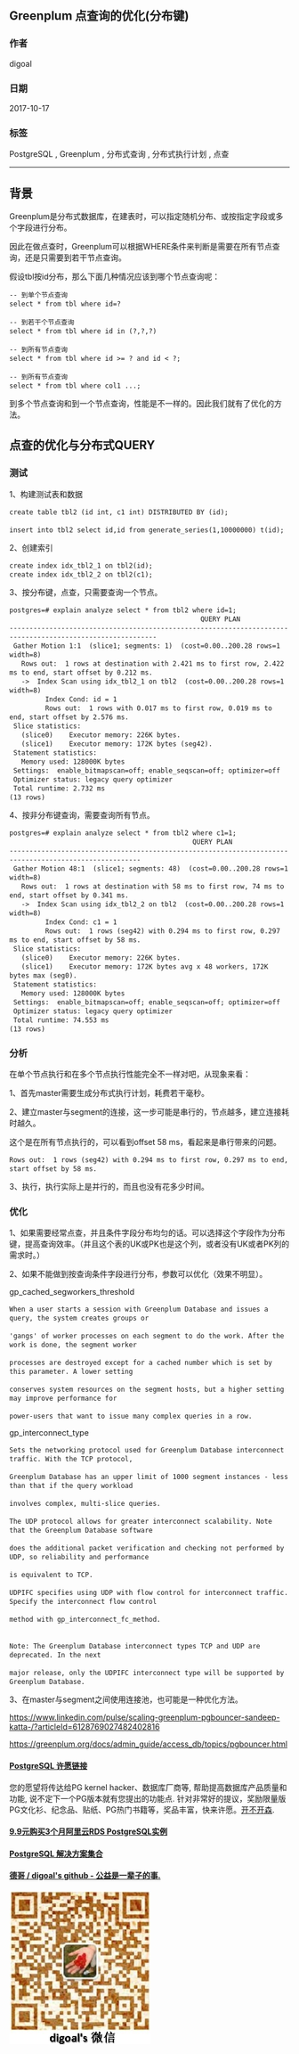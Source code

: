 ## Greenplum 点查询的优化(分布键)  
                         
### 作者        
digoal        
        
### 日期         
2017-10-17       
          
### 标签        
PostgreSQL , Greenplum , 分布式查询 , 分布式执行计划 , 点查    
                    
----                    
                     
## 背景     
Greenplum是分布式数据库，在建表时，可以指定随机分布、或按指定字段或多个字段进行分布。  
  
因此在做点查时，Greenplum可以根据WHERE条件来判断是需要在所有节点查询，还是只需要到若干节点查询。  
  
假设tbl按id分布，那么下面几种情况应该到哪个节点查询呢：  
  
```  
-- 到单个节点查询  
select * from tbl where id=?  
  
-- 到若干个节点查询  
select * from tbl where id in (?,?,?)  
  
-- 到所有节点查询  
select * from tbl where id >= ? and id < ?;  
  
-- 到所有节点查询  
select * from tbl where col1 ...;  
```  
  
到多个节点查询和到一个节点查询，性能是不一样的。因此我们就有了优化的方法。  
  
## 点查的优化与分布式QUERY  
  
### 测试  
  
1、构建测试表和数据  
  
```  
create table tbl2 (id int, c1 int) DISTRIBUTED BY (id);  
  
insert into tbl2 select id,id from generate_series(1,10000000) t(id);  
```  
  
2、创建索引  
  
```  
create index idx_tbl2_1 on tbl2(id);  
create index idx_tbl2_2 on tbl2(c1);  
```  
  
3、按分布键，点查，只需要查询一个节点。  
  
```  
postgres=# explain analyze select * from tbl2 where id=1;  
                                                QUERY PLAN                                                   
-----------------------------------------------------------------------------------------------------------  
 Gather Motion 1:1  (slice1; segments: 1)  (cost=0.00..200.28 rows=1 width=8)  
   Rows out:  1 rows at destination with 2.421 ms to first row, 2.422 ms to end, start offset by 0.212 ms.  
   ->  Index Scan using idx_tbl2_1 on tbl2  (cost=0.00..200.28 rows=1 width=8)  
         Index Cond: id = 1  
         Rows out:  1 rows with 0.017 ms to first row, 0.019 ms to end, start offset by 2.576 ms.  
 Slice statistics:  
   (slice0)    Executor memory: 226K bytes.  
   (slice1)    Executor memory: 172K bytes (seg42).  
 Statement statistics:  
   Memory used: 128000K bytes  
 Settings:  enable_bitmapscan=off; enable_seqscan=off; optimizer=off  
 Optimizer status: legacy query optimizer  
 Total runtime: 2.732 ms  
(13 rows)  
```  
  
4、按非分布键查询，需要查询所有节点。  
  
```  
postgres=# explain analyze select * from tbl2 where c1=1;  
                                              QUERY PLAN                                                 
-------------------------------------------------------------------------------------------------------  
 Gather Motion 48:1  (slice1; segments: 48)  (cost=0.00..200.28 rows=1 width=8)  
   Rows out:  1 rows at destination with 58 ms to first row, 74 ms to end, start offset by 0.341 ms.  
   ->  Index Scan using idx_tbl2_2 on tbl2  (cost=0.00..200.28 rows=1 width=8)  
         Index Cond: c1 = 1  
         Rows out:  1 rows (seg42) with 0.294 ms to first row, 0.297 ms to end, start offset by 58 ms.  
 Slice statistics:  
   (slice0)    Executor memory: 226K bytes.  
   (slice1)    Executor memory: 172K bytes avg x 48 workers, 172K bytes max (seg0).  
 Statement statistics:  
   Memory used: 128000K bytes  
 Settings:  enable_bitmapscan=off; enable_seqscan=off; optimizer=off  
 Optimizer status: legacy query optimizer  
 Total runtime: 74.553 ms  
(13 rows)  
```  
  
### 分析  
在单个节点执行和在多个节点执行性能完全不一样对吧，从现象来看：  
  
1、首先master需要生成分布式执行计划，耗费若干毫秒。  
  
2、建立master与segment的连接，这一步可能是串行的，节点越多，建立连接耗时越久。  
  
这个是在所有节点执行的，可以看到offset 58 ms，看起来是串行带来的问题。  
  
```  
Rows out:  1 rows (seg42) with 0.294 ms to first row, 0.297 ms to end, start offset by 58 ms.  
```  
  
3、执行，执行实际上是并行的，而且也没有花多少时间。  
  
### 优化  
1、如果需要经常点查，并且条件字段分布均匀的话。可以选择这个字段作为分布键，提高查询效率。（并且这个表的UK或PK也是这个列，或者没有UK或者PK列的需求时。）  
  
2、如果不能做到按查询条件字段进行分布，参数可以优化（效果不明显）。  
  
gp_cached_segworkers_threshold  
  
```  
When a user starts a session with Greenplum Database and issues a query, the system creates groups or  
  
'gangs' of worker processes on each segment to do the work. After the work is done, the segment worker  
  
processes are destroyed except for a cached number which is set by this parameter. A lower setting  
  
conserves system resources on the segment hosts, but a higher setting may improve performance for  
  
power-users that want to issue many complex queries in a row.  
```  
  
gp_interconnect_type  
  
```  
Sets the networking protocol used for Greenplum Database interconnect traffic. With the TCP protocol,  
  
Greenplum Database has an upper limit of 1000 segment instances - less than that if the query workload  
  
involves complex, multi-slice queries.  
  
The UDP protocol allows for greater interconnect scalability. Note that the Greenplum Database software  
  
does the additional packet verification and checking not performed by UDP, so reliability and performance  
  
is equivalent to TCP.  
  
UDPIFC specifies using UDP with flow control for interconnect traffic. Specify the interconnect flow control  
  
method with gp_interconnect_fc_method.  
  
  
Note: The Greenplum Database interconnect types TCP and UDP are deprecated. In the next  
  
major release, only the UDPIFC interconnect type will be supported by Greenplum Database.  
```  
  
3、在master与segment之间使用连接池，也可能是一种优化方法。   
  
https://www.linkedin.com/pulse/scaling-greenplum-pgbouncer-sandeep-katta-/?articleId=6128769027482402816  
  
https://greenplum.org/docs/admin_guide/access_db/topics/pgbouncer.html   
  
  
  
  
  
  
  
  
  
  
  
  
  
  
  
  
  
  
  
  
  
  
  
  
  
  
  
  
  
  
  
  
  
  
  
  
  
  
  
  
  
  
  
  
  
  
  
  
  
  
  
  
  
  
  
  
  
  
  
  
  
  
  
  
  
  
  
  
  
  
  
  
  
#### [PostgreSQL 许愿链接](https://github.com/digoal/blog/issues/76 "269ac3d1c492e938c0191101c7238216")
您的愿望将传达给PG kernel hacker、数据库厂商等, 帮助提高数据库产品质量和功能, 说不定下一个PG版本就有您提出的功能点. 针对非常好的提议，奖励限量版PG文化衫、纪念品、贴纸、PG热门书籍等，奖品丰富，快来许愿。[开不开森](https://github.com/digoal/blog/issues/76 "269ac3d1c492e938c0191101c7238216").  
  
  
#### [9.9元购买3个月阿里云RDS PostgreSQL实例](https://www.aliyun.com/database/postgresqlactivity "57258f76c37864c6e6d23383d05714ea")
  
  
#### [PostgreSQL 解决方案集合](https://yq.aliyun.com/topic/118 "40cff096e9ed7122c512b35d8561d9c8")
  
  
#### [德哥 / digoal's github - 公益是一辈子的事.](https://github.com/digoal/blog/blob/master/README.md "22709685feb7cab07d30f30387f0a9ae")
  
  
![digoal's wechat](../pic/digoal_weixin.jpg "f7ad92eeba24523fd47a6e1a0e691b59")
  
